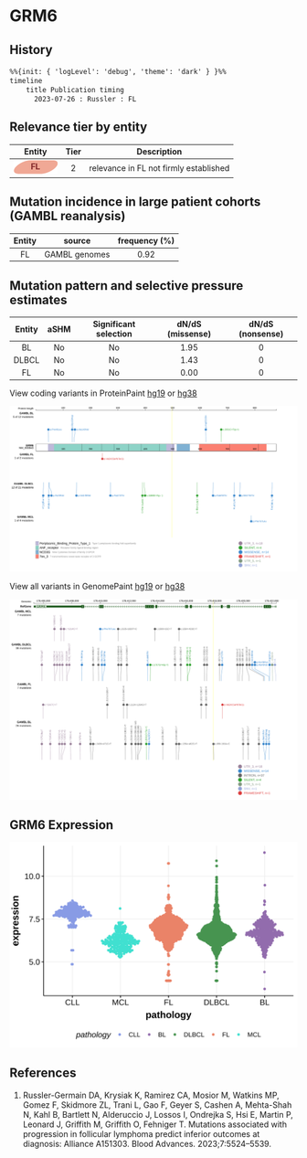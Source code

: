 # GRM6

## History
```mermaid
%%{init: { 'logLevel': 'debug', 'theme': 'dark' } }%%
timeline
    title Publication timing
      2023-07-26 : Russler : FL
```

## Relevance tier by entity

|Entity|Tier|Description                           |
|:------:|:----:|--------------------------------------|
|![FL](images/icons/FL_tier2.png)    |2   |relevance in FL not firmly established|

## Mutation incidence in large patient cohorts (GAMBL reanalysis)

|Entity|source       |frequency (%)|
|:------:|:-------------:|:-------------:|
|FL    |GAMBL genomes|0.92         |

## Mutation pattern and selective pressure estimates

|Entity|aSHM|Significant selection|dN/dS (missense)|dN/dS (nonsense)|
|:------:|:----:|:---------------------:|:----------------:|:----------------:|
|BL    |No  |No                   |1.95            |0               |
|DLBCL |No  |No                   |1.43            |0               |
|FL    |No  |No                   |0.00            |0               |




View coding variants in ProteinPaint [hg19](https://morinlab.github.io/LLMPP/GAMBL/GRM6_protein.html)  or [hg38](https://morinlab.github.io/LLMPP/GAMBL/GRM6_protein_hg38.html)

![](images/proteinpaint/GRM6_NM_000843.svg)

View all variants in GenomePaint [hg19](https://morinlab.github.io/LLMPP/GAMBL/GRM6.html)  or [hg38](https://morinlab.github.io/LLMPP/GAMBL/GRM6_hg38.html)

![](images/proteinpaint/GRM6.svg)

## GRM6 Expression
![](images/gene_expression/GRM6_by_pathology.svg)
<!-- ORIGIN: russler-germainMutationsAssociatedProgression2023a -->
<!-- FL: russler-germainMutationsAssociatedProgression2023b -->

## References
1.  Russler-Germain DA, Krysiak K, Ramirez CA, Mosior M, Watkins MP, Gomez F, Skidmore ZL, Trani L, Gao F, Geyer S, Cashen A, Mehta-Shah N, Kahl B, Bartlett N, Alderuccio J, Lossos I, Ondrejka S, Hsi E, Martin P, Leonard J, Griffith M, Griffith O, Fehniger T. Mutations associated with progression in follicular lymphoma predict inferior outcomes at diagnosis: Alliance A151303. Blood Advances. 2023;7:5524–5539. 
